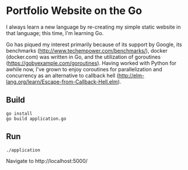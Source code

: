 Portfolio Website on the Go
===========================

I always learn a new language by re-creating my simple
static website in that language; this time, I'm learning Go.

Go has piqued my interest primarily because of its support by Google,
its benchmarks (http://www.techempower.com/benchmarks/), docker (docker.com)
was written in Go, and the utilization of goroutines
(https://gobyexample.com/goroutines).  Having worked with Python for awhile now,
I've grown to enjoy coroutines for parallelization and concurrency as an
alternative to callback hell (http://elm-lang.org/learn/Escape-from-Callback-Hell.elm).

Build
-----

```
go install
go build application.go
```

Run
---

```
./application
```

Navigate to http://localhost:5000/